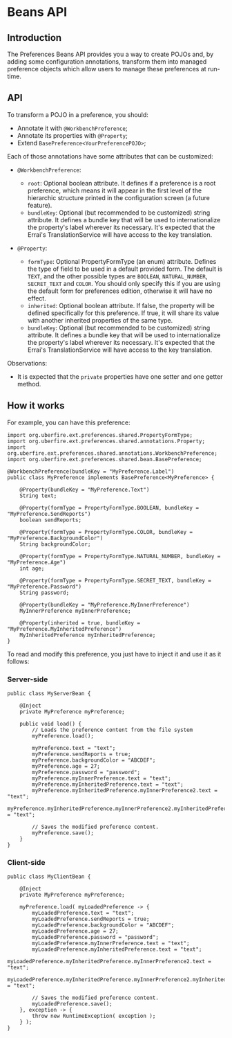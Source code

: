 # Beans API

## Introduction

The Preferences Beans API provides you a way to create POJOs and, by adding some configuration annotations, transform them into managed preference objects which allow users to manage these preferences at run-time.

## API

To transform a POJO in a preference, you should:

* Annotate it with `@WorkbenchPreference`;
* Annotate its properties with `@Property`;
* Extend `BasePreference<YourPreferencePOJO>`;

Each of those annotations have some attributes that can be customized:

* `@WorkbenchPreference`:
    * `root`: Optional boolean attribute. It defines if a preference is a root preference, which means it will appear in the first level of the hierarchic structure printed in the configuration screen (a future feature).
    * `bundleKey`: Optional (but recommended to be customized) string attribute. It defines a bundle key that will be used to internationalize the property's label wherever its necessary. It's expected that the Errai's TranslationService will have access to the key translation.

* `@Property`:
    * `formType`: Optional PropertyFormType (an enum) attribute. Defines the type of field to be used in a default provided form. The default is `TEXT`, and the other possible types are `BOOLEAN`, `NATURAL_NUMBER`, `SECRET_TEXT` and `COLOR`. You should only specify this if you are using the default form for preferences edition, otherwise it will have no effect.
    * `inherited`: Optional boolean attribute. If false, the property will be defined specifically for this preference. If true, it will share its value with another inherited properties of the same type.
    * `bundleKey`: Optional (but recommended to be customized) string attribute. It defines a bundle key that will be used to internationalize the property's label wherever its necessary. It's expected that the Errai's TranslationService will have access to the key translation.

Observations:
* It is expected that the `private` properties have one setter and one getter method.

## How it works

For example, you can have this preference:

```
import org.uberfire.ext.preferences.shared.PropertyFormType;
import org.uberfire.ext.preferences.shared.annotations.Property;
import org.uberfire.ext.preferences.shared.annotations.WorkbenchPreference;
import org.uberfire.ext.preferences.shared.bean.BasePreference;

@WorkbenchPreference(bundleKey = "MyPreference.Label")
public class MyPreference implements BasePreference<MyPreference> {

    @Property(bundleKey = "MyPreference.Text")
    String text;

    @Property(formType = PropertyFormType.BOOLEAN, bundleKey = "MyPreference.SendReports")
    boolean sendReports;

    @Property(formType = PropertyFormType.COLOR, bundleKey = "MyPreference.BackgroundColor")
    String backgroundColor;

    @Property(formType = PropertyFormType.NATURAL_NUMBER, bundleKey = "MyPreference.Age")
    int age;

    @Property(formType = PropertyFormType.SECRET_TEXT, bundleKey = "MyPreference.Password")
    String password;

    @Property(bundleKey = "MyPreference.MyInnerPreference")
    MyInnerPreference myInnerPreference;

    @Property(inherited = true, bundleKey = "MyPreference.MyInheritedPreference")
    MyInheritedPreference myInheritedPreference;
}
```

To read and modify this preference, you just have to inject it and use it as it follows:

### Server-side

```
public class MyServerBean {

    @Inject
    private MyPreference myPreference;

    public void load() {
        // Loads the preference content from the file system
        myPreference.load();

        myPreference.text = "text";
        myPreference.sendReports = true;
        myPreference.backgroundColor = "ABCDEF";
        myPreference.age = 27;
        myPreference.password = "password";
        myPreference.myInnerPreference.text = "text";
        myPreference.myInheritedPreference.text = "text";
        myPreference.myInheritedPreference.myInnerPreference2.text = "text";
        myPreference.myInheritedPreference.myInnerPreference2.myInheritedPreference2.text = "text";

        // Saves the modified preference content.
        myPreference.save();
    }
}
```

### Client-side

```
public class MyClientBean {

    @Inject
    private MyPreference myPreference;

    myPreference.load( myLoadedPreference -> {
        myLoadedPreference.text = "text";
        myLoadedPreference.sendReports = true;
        myLoadedPreference.backgroundColor = "ABCDEF";
        myLoadedPreference.age = 27;
        myLoadedPreference.password = "password";
        myLoadedPreference.myInnerPreference.text = "text";
        myLoadedPreference.myInheritedPreference.text = "text";
        myLoadedPreference.myInheritedPreference.myInnerPreference2.text = "text";
        myLoadedPreference.myInheritedPreference.myInnerPreference2.myInheritedPreference2.text = "text";

        // Saves the modified preference content.
        myLoadedPreference.save();
    }, exception -> {
        throw new RuntimeException( exception );
    } );
}
```
